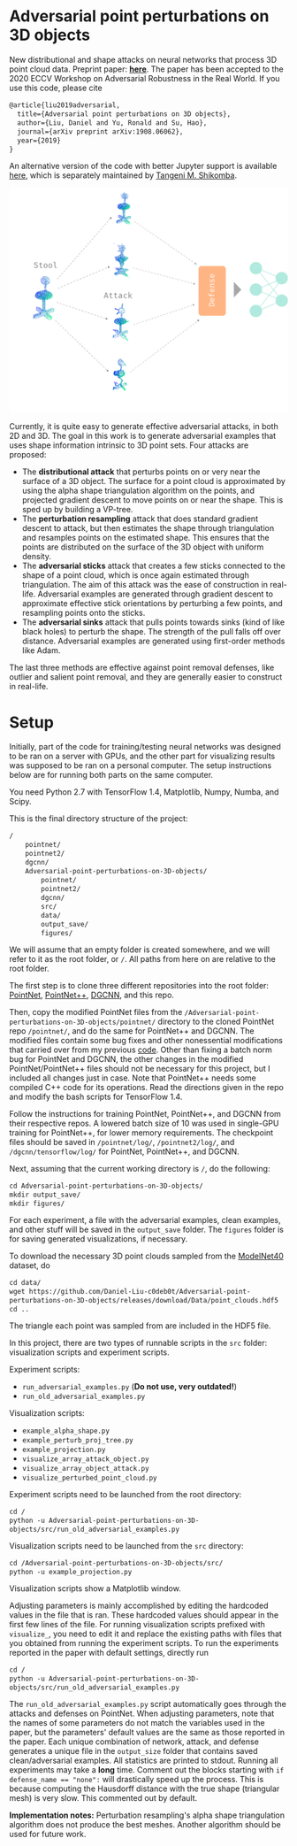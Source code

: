 # Adversarial point perturbations on 3D objects
New distributional and shape attacks on neural networks that process 3D point cloud data. Preprint paper: **[here](https://arxiv.org/abs/1908.06062)**. The paper has been accepted to the 2020 ECCV Workshop on Adversarial Robustness in the Real World. If you use this code, please cite

```
@article{liu2019adversarial,
  title={Adversarial point perturbations on 3D objects},
  author={Liu, Daniel and Yu, Ronald and Su, Hao},
  journal={arXiv preprint arXiv:1908.06062},
  year={2019}
}
```

An alternative version of the code with better Jupyter support is available [here](https://github.com/TangeniThePyGuru/Adversarial-point-perturbations-on-3D-objects), which is separately maintained by [Tangeni M. Shikomba](https://github.com/TangeniThePyGuru).

![](schematics.png)

Currently, it is quite easy to generate effective adversarial attacks, in both 2D and 3D. The goal in this work is to generate adversarial examples that uses shape information intrinsic to 3D point sets. Four attacks are proposed:

- The **distributional attack** that perturbs points on or very near the surface of a 3D object. The surface for a point cloud is approximated by using the alpha shape triangulation algorithm on the points, and projected gradient descent to move points on or near the shape. This is sped up by building a VP-tree.
- The **perturbation resampling** attack that does standard gradient descent to attack, but then estimates the shape through triangulation and resamples points on the estimated shape. This ensures that the points are distributed on the surface of the 3D object with uniform density.
- The **adversarial sticks** attack that creates a few sticks connected to the shape of a point cloud, which is once again estimated through triangulation. The aim of this attack was the ease of construction in real-life. Adversarial examples are generated through gradient descent to approximate effective stick orientations by perturbing a few points, and resampling points onto the sticks.
- The **adversarial sinks** attack that pulls points towards sinks (kind of like black holes) to perturb the shape. The strength of the pull falls off over distance. Adversarial examples are generated using first-order methods like Adam.

The last three methods are effective against point removal defenses, like outlier and salient point removal, and they are generally easier to construct in real-life.

# Setup
Initially, part of the code for training/testing neural networks was designed to be ran on a server with GPUs, and the other part for visualizing results was supposed to be ran on a personal computer. The setup instructions below are for running both parts on the same computer.

You need Python 2.7 with TensorFlow 1.4, Matplotlib, Numpy, Numba, and Scipy.

This is the final directory structure of the project:
```
/
    pointnet/
    pointnet2/
    dgcnn/
    Adversarial-point-perturbations-on-3D-objects/
        pointnet/
        pointnet2/
        dgcnn/
        src/
        data/
        output_save/
        figures/
```
We will assume that an empty folder is created somewhere, and we will refer to it as the root folder, or `/`. All paths from here on are relative to the root folder.

The first step is to clone three different repositories into the root folder: [PointNet](https://github.com/charlesq34/pointnet), [PointNet++](https://github.com/charlesq34/pointnet2), [DGCNN](https://github.com/WangYueFt/dgcnn), and this repo.

Then, copy the modified PointNet files from the `/Adversarial-point-perturbations-on-3D-objects/pointnet/` directory to the cloned PointNet repo `/pointnet/`, and do the same for PointNet++ and DGCNN. The modified files contain some bug fixes and other nonessential modifications that carried over from my previous [code](https://github.com/Daniel-Liu-c0deb0t/3D-Neural-Network-Adversarial-Attacks). Other than fixing a batch norm bug for PointNet and DGCNN, the other changes in the modified PointNet/PointNet++ files should not be necessary for this project, but I included all changes just in case. Note that PointNet++ needs some compiled C++ code for its operations. Read the directions given in the repo and modify the bash scripts for TensorFlow 1.4.

Follow the instructions for training PointNet, PointNet++, and DGCNN from their respective repos. A lowered batch size of 10 was used in single-GPU training for PointNet++, for lower memory requirements. The checkpoint files should be saved in `/pointnet/log/`, `/pointnet2/log/`, and `/dgcnn/tensorflow/log/` for PointNet, PointNet++, and DGCNN.

Next, assuming that the current working directory is `/`, do the following:
```
cd Adversarial-point-perturbations-on-3D-objects/
mkdir output_save/
mkdir figures/
```
For each experiment, a file with the adversarial examples, clean examples, and other stuff will be saved in the `output_save` folder. The `figures` folder is for saving generated visualizations, if necessary.

To download the necessary 3D point clouds sampled from the [ModelNet40](https://modelnet.cs.princeton.edu/) dataset, do
```
cd data/
wget https://github.com/Daniel-Liu-c0deb0t/Adversarial-point-perturbations-on-3D-objects/releases/download/Data/point_clouds.hdf5
cd ..
```
The triangle each point was sampled from are included in the HDF5 file.

In this project, there are two types of runnable scripts in the `src` folder: visualization scripts and experiment scripts.

Experiment scripts:
- `run_adversarial_examples.py` (**Do not use, very outdated!**)
- `run_old_adversarial_examples.py`

Visualization scripts:
- `example_alpha_shape.py`
- `example_perturb_proj_tree.py`
- `example_projection.py`
- `visualize_array_attack_object.py`
- `visualize_array_object_attack.py`
- `visualize_perturbed_point_cloud.py`

Experiment scripts need to be launched from the root directory:
```
cd /
python -u Adversarial-point-perturbations-on-3D-objects/src/run_old_adversarial_examples.py
```

Visualization scripts need to be launched from the `src` directory:
```
cd /Adversarial-point-perturbations-on-3D-objects/src/
python -u example_projection.py
```
Visualization scripts show a Matplotlib window.

Adjusting parameters is mainly accomplished by editing the hardcoded values in the file that is ran. These hardcoded values should appear in the first few lines of the file. For running visualization scripts prefixed with `visualize_`, you need to edit it and replace the existing paths with files that you obtained from running the experiment scripts. To run the experiments reported in the paper with default settings, directly run
```
cd /
python -u Adversarial-point-perturbations-on-3D-objects/src/run_old_adversarial_examples.py
```
The `run_old_adversarial_examples.py` script automatically goes through the attacks and defenses on PointNet. When adjusting parameters, note that the names of some parameters do not match the variables used in the paper, but the parameters' default values are the same as those reported in the paper. Each unique combination of network, attack, and defense generates a unique file in the `output_size` folder that contains saved clean/adversarial examples. All statistics are printed to stdout. Running all experiments may take a **long** time. Comment out the blocks starting with `if defense_name == "none":` will drastically speed up the process. This is because computing the Hausdorff distance with the true shape (triangular mesh) is very slow. This commented out by default.

**Implementation notes:** Perturbation resampling's alpha shape triangulation algorithm does not produce the best meshes. Another algorithm should be used for future work.

